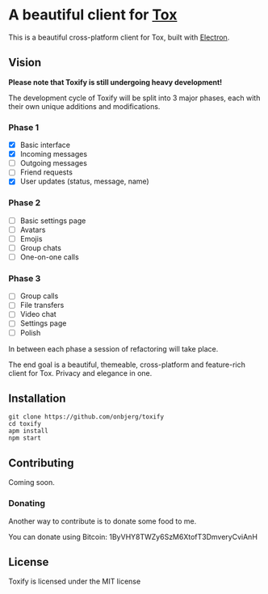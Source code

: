 # A beautiful client for [Tox][1]

This is a beautiful cross-platform client for Tox, built with [Electron][2].

## Vision

**Please note that Toxify is still undergoing heavy development!**

The development cycle of Toxify will be split into 3 major phases, each with their
own unique additions and modifications.

### Phase 1
- [x] Basic interface
- [x] Incoming messages
- [ ] Outgoing messages
- [ ] Friend requests
- [x] User updates (status, message, name)

### Phase 2
- [ ] Basic settings page
- [ ] Avatars
- [ ] Emojis
- [ ] Group chats
- [ ] One-on-one calls

### Phase 3
- [ ] Group calls
- [ ] File transfers
- [ ] Video chat
- [ ] Settings page
- [ ] Polish

In between each phase a session of refactoring will take place.

The end goal is a beautiful, themeable, cross-platform and feature-rich
client for Tox. Privacy and elegance in one.

## Installation

```
git clone https://github.com/onbjerg/toxify
cd toxify
apm install
npm start
```

## Contributing

Coming soon.

### Donating

Another way to contribute is to donate some food to me.

You can donate using Bitcoin: 1ByVHY8TWZy6SzM6XtofT3DmveryCviAnH

## License

Toxify is licensed under the MIT license

[1]: https://tox.im
[2]: http://electron.atom.io/
